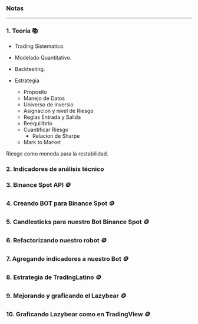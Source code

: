 ### Notas

---

### 1. Teoría 📚

- Trading Sistematico.
- Modelado Quantitativo.
- Backtesting.

- Estrategia
  - Proposito
  - Manejo de Datos
  - Universo de inversio
  - Asignacion y nivel de Riesgo
  - Reglas Entrada y Salida
  - Reequilibrio
  - Cuantificar Riesgo
    - Relacion de Sharpe
  - Mark to Market

Riesgo como moneda para la restabilidad.

### 2. Indicadores de análisis técnico

### 3. Binance Spot API 🪙

### 4. Creando BOT para Binance Spot 🪙

### 5. Candlesticks para nuestro Bot Binance Spot 🪙

### 6. Refactorizando nuestro robot 🪙

### 7. Agregando indicadores a nuestro Bot 🪙

### 8. Estrategia de TradingLatino 🪙

### 9. Mejorando y graficando el Lazybear 🪙

### 10. Graficando Lazybear como en TradingView 🪙
